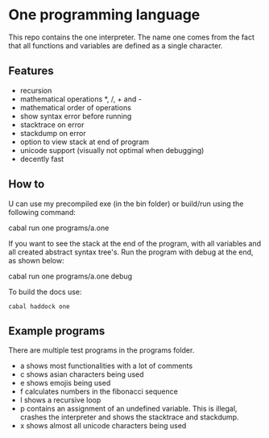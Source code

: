 # One programming language
This repo contains the one interpreter. The name one comes from the fact that all functions and variables are defined as a single character.

## Features
- recursion
- mathematical operations *, /, + and -
- mathematical order of operations
- show syntax error before running
- stacktrace on error
- stackdump on error
- option to view stack at end of program
- unicode support (visually not optimal when debugging)
- decently fast

## How to
U can use my precompiled exe (in the bin folder) or build/run using the following command:

cabal run one programs/a.one

If you want to see the stack at the end of the program, with all variables and all created abstract syntax tree's.
Run the program with debug at the end, as shown below:

cabal run one programs/a.one debug

To build the docs use:

```cabal haddock one```

## Example programs
There are multiple test programs in the programs folder.
- a shows most functionalities with a lot of comments
- c shows asian characters being used
- e shows emojis being used
- f calculates numbers in the fibonacci sequence
- l shows a recursive loop
- p contains an assignment of an undefined variable. This is illegal, crashes the interpreter and shows the stacktrace and stackdump.
- x shows almost all unicode characters being used



